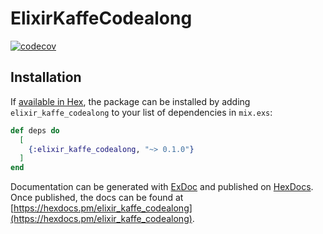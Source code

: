 # ElixirKaffeCodealong

[![codecov](https://codecov.io/gh/ryanosaur/elixir-kafka/branch/main/graph/badge.svg?token=CVB9OFUDYS)](https://codecov.io/gh/ryanosaur/elixir-kafka)

## Installation

If [available in Hex](https://hex.pm/docs/publish), the package can be installed
by adding `elixir_kaffe_codealong` to your list of dependencies in `mix.exs`:

```elixir
def deps do
  [
    {:elixir_kaffe_codealong, "~> 0.1.0"}
  ]
end
```

Documentation can be generated with [ExDoc](https://github.com/elixir-lang/ex_doc)
and published on [HexDocs](https://hexdocs.pm). Once published, the docs can
be found at [https://hexdocs.pm/elixir_kaffe_codealong](https://hexdocs.pm/elixir_kaffe_codealong).

